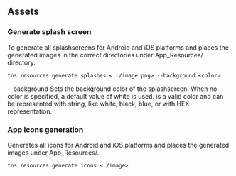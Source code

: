 ## Assets

### Generate splash screen

To generate all splashscreens for Android and iOS platforms and places the generated images in the correct directories under App_Resources/ directory.

`tns resources generate splashes <../image.png> --background <color>`

--background Sets the background color of the splashscreen. When no color is specified, a default value of white is used. is a valid color and can be represented with string, like white, black, blue, or with HEX representation.

### App icons generation

Generates all icons for Android and iOS platforms and places the generated images under App_Resources/.

`tns resources generate icons <./image>`
